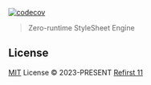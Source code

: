 [![codecov](https://codecov.io/github/zss-in-js/zss-engine/graph/badge.svg?token=4TGC0PMCAL)](https://codecov.io/github/zss-in-js/zss-engine)

> Zero-runtime StyleSheet Engine

## License

[MIT](https://github.com/zss-in-js/zss-engine/blob/main/license) License &copy; 2023-PRESENT [Refirst 11](https://github.com/refirst11)
